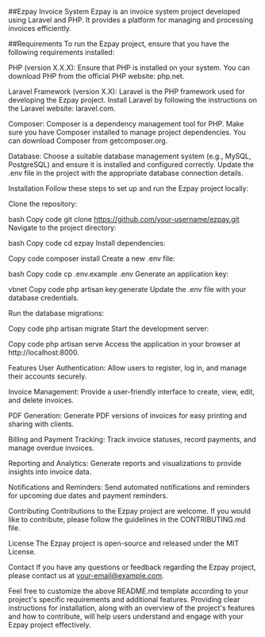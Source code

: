 ##Ezpay Invoice System
Ezpay is an invoice system project developed using Laravel and PHP. It provides a platform for managing and processing invoices efficiently.

##Requirements
To run the Ezpay project, ensure that you have the following requirements installed:

PHP (version X.X.X): Ensure that PHP is installed on your system. You can download PHP from the official PHP website: php.net.

Laravel Framework (version X.X): Laravel is the PHP framework used for developing the Ezpay project. Install Laravel by following the instructions on the Laravel website: laravel.com.

Composer: Composer is a dependency management tool for PHP. Make sure you have Composer installed to manage project dependencies. You can download Composer from getcomposer.org.

Database: Choose a suitable database management system (e.g., MySQL, PostgreSQL) and ensure it is installed and configured correctly. Update the .env file in the project with the appropriate database connection details.

Installation
Follow these steps to set up and run the Ezpay project locally:

Clone the repository:

bash
Copy code
git clone https://github.com/your-username/ezpay.git
Navigate to the project directory:

bash
Copy code
cd ezpay
Install dependencies:

Copy code
composer install
Create a new .env file:

bash
Copy code
cp .env.example .env
Generate an application key:

vbnet
Copy code
php artisan key:generate
Update the .env file with your database credentials.

Run the database migrations:

Copy code
php artisan migrate
Start the development server:

Copy code
php artisan serve
Access the application in your browser at http://localhost:8000.

Features
User Authentication: Allow users to register, log in, and manage their accounts securely.

Invoice Management: Provide a user-friendly interface to create, view, edit, and delete invoices.

PDF Generation: Generate PDF versions of invoices for easy printing and sharing with clients.

Billing and Payment Tracking: Track invoice statuses, record payments, and manage overdue invoices.

Reporting and Analytics: Generate reports and visualizations to provide insights into invoice data.

Notifications and Reminders: Send automated notifications and reminders for upcoming due dates and payment reminders.

Contributing
Contributions to the Ezpay project are welcome. If you would like to contribute, please follow the guidelines in the CONTRIBUTING.md file.

License
The Ezpay project is open-source and released under the MIT License.

Contact
If you have any questions or feedback regarding the Ezpay project, please contact us at your-email@example.com.

Feel free to customize the above README.md template according to your project's specific requirements and additional features. Providing clear instructions for installation, along with an overview of the project's features and how to contribute, will help users understand and engage with your Ezpay project effectively.